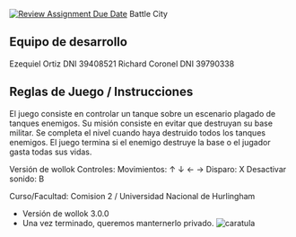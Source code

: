 [![Review Assignment Due Date](https://classroom.github.com/assets/deadline-readme-button-24ddc0f5d75046c5622901739e7c5dd533143b0c8e959d652212380cedb1ea36.svg)](https://classroom.github.com/a/hUnPAC5R)
Battle City

## Equipo de desarrollo

Ezequiel Ortiz		DNI 39408521
Richard Coronel 	DNI 39790338


## Reglas de Juego / Instrucciones
El juego consiste en controlar un tanque sobre un escenario plagado de tanques enemigos. Su misión consiste en evitar que destruyan su base militar. Se completa el nivel cuando haya destruido todos los tanques enemigos. El juego termina si el enemigo destruye la base o el jugador gasta todas sus vidas.

Versión de wollok
Controles:
Movimientos: ↑ ↓ ← →
Disparo: X
Desactivar sonido: B


Curso/Facultad: Comision 2 / Universidad Nacional de Hurlingham
- Versión de wollok 3.0.0
- Una vez terminado, queremos manternerlo privado.
![caratula](https://github.com/obj1-unahur-2023s2/TPGameIntegrador-la-scaloneta/assets/141964904/fa47b80a-e533-4a17-bc8d-d858b099c9e4)
